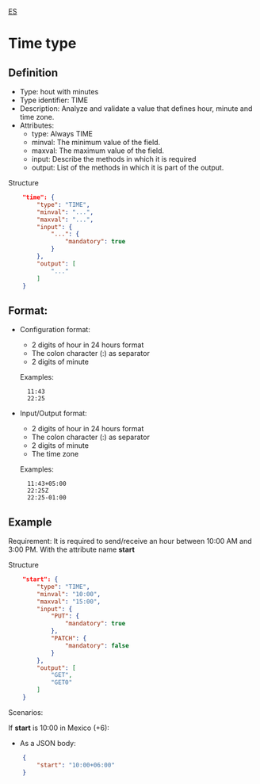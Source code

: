 [ES](TIME-ES.md)
# Time type

## Definition
* Type: hout with minutes
* Type identifier: TIME
* Description: Analyze and validate a value that defines hour, minute and time zone.
* Attributes:
  * type: Always TIME
  * minval: The minimum value of the field.
  * maxval: The maximum value of the field.
  * input: Describe the methods in which it is required
  * output: List of the methods in which it is part of the output.

Structure
```json
	"time": {
		"type": "TIME",
		"minval": "...",
		"maxval": "...",
		"input": {
			"...": {
				"mandatory": true
			}
		},
		"output": [
			"..."
		]
	}

```
## Format:
* Configuration format:
  * 2 digits of hour in 24 hours format
  * The colon character (:) as separator
  * 2 digits of minute

  Examples:
  ```text
	11:43
	22:25
  ```
* Input/Output format:
  * 2 digits of hour in 24 hours format
  * The colon character (:) as separator
  * 2 digits of minute
  * The time zone

  Examples:
  ```text
	11:43+05:00
	22:25Z
	22:25-01:00
  ```

## Example

Requirement: It is required to send/receive an hour between 10:00 AM and 3:00 PM.
With the attribute name __start__

Structure
```json
	"start": {
		"type": "TIME",
		"minval": "10:00",
		"maxval": "15:00",
		"input": {
			"PUT": {
				"mandatory": true
			},
			"PATCH": {
				"mandatory": false
			}
		},
		"output": [
			"GET",
			"GET0"
		]
	}
```

Scenarios:

If __start__ is 10:00 in Mexico (+6):
* As a JSON body:
```json
	{
		"start": "10:00+06:00"
	}
```
